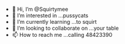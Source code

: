 - 👋 Hi, I’m @Squirtymee
- 👀 I’m interested in ...pussycats
- 🌱 I’m currently learning ...to squirt
- 💞️ I’m looking to collaborate on ...your table
- 📫 How to reach me ...calling 48423390

<!---
Squirtymee/Squirtymee is a ✨ special ✨ repository because its `README.md` (this file) appears on your GitHub profile.
You can click the Preview link to take a look at your changes.
--->
